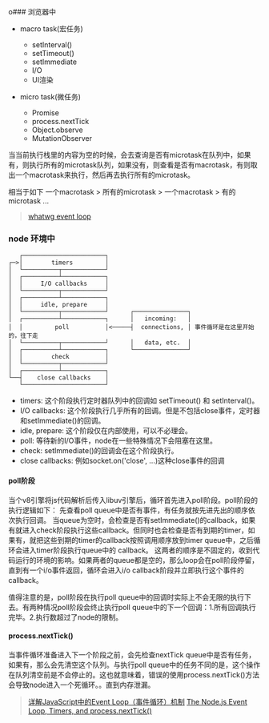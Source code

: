 o### 浏览器中

* macro task(宏任务)
  * setInterval()
  * setTimeout()
  * setImmediate
  * I/O
  * UI渲染

* micro task(微任务)
  * Promise
  * process.nextTick
  * Object.observe
  * MutationObserver

当当前执行栈里的内容为空的时候，会去查询是否有microtask在队列中，如果有，则执行所有的microtask队列，如果没有，则查看是否有macrotask，有则取出一个macrotask来执行，然后再去执行所有的microtask。

相当于如下
一个macrotask > 所有的microtask > 一个macrotask > 有的microtask ...

> [whatwg event loop](https://html.spec.whatwg.org/multipage/webappapis.html#task-queue)


### node 环境中
```
   ┌───────────────────────┐
┌─>│        timers         │
│  └──────────┬────────────┘
│  ┌──────────┴────────────┐
│  │     I/O callbacks     │
│  └──────────┬────────────┘
│  ┌──────────┴────────────┐
│  │     idle, prepare     │
│  └──────────┬────────────┘      ┌───────────────┐
│  ┌──────────┴────────────┐      │   incoming:   │
│  │         poll          │<─────┤  connections, │ 事件循环是在这里开始的，往下走
│  └──────────┬────────────┘      │   data, etc.  │
│  ┌──────────┴────────────┐      └───────────────┘
│  │        check          │
│  └──────────┬────────────┘
│  ┌──────────┴────────────┐
└──┤    close callbacks    │
   └───────────────────────┘
```

* timers: 这个阶段执行定时器队列中的回调如 setTimeout() 和 setInterval()。
* I/O callbacks: 这个阶段执行几乎所有的回调。但是不包括close事件，定时器和setImmediate()的回调。
* idle, prepare: 这个阶段仅在内部使用，可以不必理会。
* poll: 等待新的I/O事件，node在一些特殊情况下会阻塞在这里。
* check: setImmediate()的回调会在这个阶段执行。
* close callbacks: 例如socket.on('close', ...)这种close事件的回调

#### poll阶段
当个v8引擎将js代码解析后传入libuv引擎后，循环首先进入poll阶段。poll阶段的执行逻辑如下： 先查看poll queue中是否有事件，有任务就按先进先出的顺序依次执行回调。 当queue为空时，会检查是否有setImmediate()的callback，如果有就进入check阶段执行这些callback。但同时也会检查是否有到期的timer，如果有，就把这些到期的timer的callback按照调用顺序放到timer queue中，之后循环会进入timer阶段执行queue中的 callback。 这两者的顺序是不固定的，收到代码运行的环境的影响。如果两者的queue都是空的，那么loop会在poll阶段停留，直到有一个i/o事件返回，循环会进入i/o callback阶段并立即执行这个事件的callback。

值得注意的是，poll阶段在执行poll queue中的回调时实际上不会无限的执行下去。有两种情况poll阶段会终止执行poll queue中的下一个回调：1.所有回调执行完毕。2.执行数超过了node的限制。

#### process.nextTick()
当事件循环准备进入下一个阶段之前，会先检查nextTick queue中是否有任务，如果有，那么会先清空这个队列。与执行poll queue中的任务不同的是，这个操作在队列清空前是不会停止的。这也就意味着，错误的使用process.nextTick()方法会导致node进入一个死循环。。直到内存泄漏。

> [详解JavaScript中的Event Loop（事件循环）机制](https://zhuanlan.zhihu.com/p/33058983)
> [The Node.js Event Loop, Timers, and process.nextTick()](https://nodejs.org/en/docs/guides/event-loop-timers-and-nexttick/)
